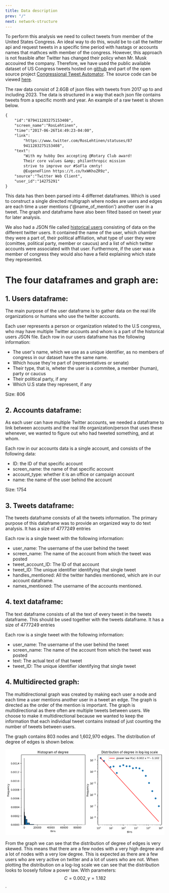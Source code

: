 ```yaml
---
title: Data description
prev: "/"
next: network-structure
---
```


To perform this analysis we need to collect tweets from member of the United States Congress. An ideal way to do this, would be to call the twitter api and request tweets in a specific time period with hastags or accounts names that mathces with member of the congress. However, this approach is not feasible after Twitter has changed their policy when Mr. Musk accouired the company. Therefore, we have used the public available dataset of US Congress tweets hosted on [github](https://github.com/alexlitel/congresstweets) and part of the open source project [Congressional Tweet Automator](https://github.com/alexlitel/congresstweets-automator). The source code can be viewed [here](https://christian-kento-rasmussen.github.io/US-Congress-Twitter-Behavior/explainer-notebook.html).

The raw data consist of 2.6GB of json files with tweets from 2017 up to and including 2023. The data is structured in a way that each json file contains tweets from a specific month and year. An example of a raw tweet is shown below.

```
{
    "id":"879411283275153408",
    "screen_name":"RosLehtinen",
    "time":"2017-06-26T14:49:23-04:00",
    "link":
        "https://www.twitter.com/RosLehtinen/statuses/87
        9411283275153408",
    "text":
        "With my hubby Dex accepting @Rotary Club award! 
        Their core values &amp; philanthropic mission 
        strive to improve our #SoFla cmnty! 
        @EugeneFlinn https://t.co/hxWKhoZR9z",
    "source":"Twitter Web Client",
    "user_id":"14275291"
}
```

This data has then been parsed into 4 differnet dataframes. Which is used to construct a single directed multigraph where nodes are users and edges are each time a user mentions ('@name_of_mention') another user in a tweet. The graph and dataframe have also been filted based on tweet year for later analysis.

We also had a JSON file called [historical users](https://github.com/alexlitel/congresstweets-automator/blob/master/data/historical-users-filtered.json) consisting of data on the different twitter users. It contained the name of the user, which chamber they were a part of, their political affiliation, what type of user they were (comittee, political party, member or caucus) and a list of which twitter accounts were associated with that user. Furthermore, if the user was a member of congress they would also have a field explaining which state they represented. 

# The four dataframes and graph are:

## 1. Users dataframe:

The main purpose of the user dataframe is to gather data on the real life organizations or humans who use the twitter accounts.

Each user represents a person or organization related to the U.S congress, who may have multiple Twitter accounts and whom is a part of the historical users JSON file. Each row in our users dataframe has the following information:
* The user's name, which we use as a unique identifier, as no members of congress in our dataset have the same name.
* Which house they're part of (representatives or senate)
* Their type, that is, wheter the user is a commitee, a member (human), party or caucus
* Their political party, if any
* Which U.S state they represent, if any

Size: 806

## 2. Accounts dataframe:

As each user can have multiple Twitter accounts, we needed a dataframe to link between accounts and the real life organization/person that uses these whenever, we wanted to figure out who had tweeted something, and at whom.

Each row in our accounts data is a single account, and consists of the following data:
* ID: the ID of that specific account
* screen_name: the name of that specific account
* account_type: whether it is an office or campaign account
* name: the name of the user behind the account

Size: 1754


## 3. Tweets dataframe:

The tweets dataframe consists of all the tweets information. The primary purpose of this dataframe was to provide an organized way to do text analysis. It has a size of 4777249 entries

Each row is a single tweet with the following information:
* user_name: The username of the user behind the tweet
* screen_name: The name of the account from which the tweet was posted
* tweet_account_ID: The ID of that account
* tweet_ID: The unique identifier identifying that single tweet
* handles_mentioned: All the twitter handles mentioned, which are in our account dataframe.
* names_mentioned: The username of the accounts mentioned.


## 4. text dataframe:

The text dataframe consists of all the text of every tweet in the tweets dataframe. This should be used together with the tweets dataframe. It has a size of 4777249 entries

Each row is a single tweet with the following information:
* user_name: The username of the user behind the tweet
* screen_name: The name of the account from which the tweet was posted
* text: The actual text of that tweet
* tweet_ID: The unique identifier identifying that single tweet

## 4. Multidirected graph:

The multidirectional graph was created by making each user a node and each time a user mentions another user in a tweet an edge. The graph is directed as the order of the mention is important. The graph is multidirectional as there often are multiple tweets between users. We choose to make it multidirectional because we wanted to keep the information that each individual tweet contains instead of just counting the number of tweets between users.

The graph contains 803 nodes and 1,602,970 edges. The distribution of degree of edges is shown below.

![](/images/degree-distribution.png)

From the graph we can see that the distribution of degree of edges is very skewed. This means that there are a few nodes with a very high degree and a lot of nodes with a very low degree. This is expected as there are a few users who are very active on twitter and a lot of users who are not. When plotting the distribution on a log-log scale we can see that the distribution looks to loosely follow a power law. With parameters:$$C=0.002, \gamma=1.182$$.


<!--- 

## How we have created our dataset

this was done

Lorem ipsum dolor sit amet, consectetur adipiscing elit. In nulla tellus, tempus sed lobortis quis, venenatis ac ante. Maecenas accumsan augue ultricies metus hendrerit, in ultrices urna fringilla. Suspendisse lobortis egestas magna, sit amet fermentum ligula tincidunt vitae. Suspendisse cursus non dui a vulputate. Cras vestibulum vulputate enim eu placerat. Ut scelerisque semper justo sit amet auctor. Aliquam sit amet iaculis tortor.

> Nulla in justo hendrerit, tincidunt mauris et, porta est. Donec in leo vitae est ultrices dapibus id nec tortor. Maecenas ut ipsum eu nisl cursus facilisis scelerisque eu ex. Aliquam euismod elementum libero, at vehicula ipsum.

Nam commodo lorem quis tortor euismod, ut ultrices orci aliquet. Sed eget dui nec sem ullamcorper convallis id nec ante. Aliquam ultricies a massa quis semper. Donec suscipit augue ut sagittis hendrerit. Aliquam erat volutpat. Proin aliquet maximus nibh, id aliquet justo maximus at. Sed accumsan ante id aliquam pellentesque. 

![](/images/dtu-logo.png)

Aliquam nec hendrerit quam. Suspendisse maximus eros sollicitudin, accumsan turpis eu, blandit nulla. Nunc lorem elit, molestie at libero gravida, placerat consectetur ante. Sed tincidunt viverra tellus a vehicula.


1. Lorem ipsum dolor sit amet
1. Lorem ipsum dolor sit amet
1. Lorem ipsum dolor sit amet

Lorem ipsum dolor sit amet, consectetur adipiscing elit. Nam blandit lobortis turpis. Praesent porttitor, turpis eu posuere molestie, sem dolor scelerisque sapien, eu aliquet ante felis ac metus. Pellentesque semper ultricies urna. Aenean auctor, turpis ut convallis ultrices, eros tellus bibendum risus, eu varius velit ante et diam. 

* Lorem ipsum dolor sit amet
* Lorem ipsum dolor sit amet
* Lorem ipsum dolor sit amet

In suscipit lorem orci, eu placerat nibh dignissim ut. Nullam consequat nisl dui, in ornare risus porttitor sed. Integer vitae nibh semper purus ultrices rutrum. Pellentesque non diam ornare, imperdiet elit a, tempus lacus. Suspendisse viverra euismod dapibus.

Suspendisse non tellus faucibus, dapibus leo at, elementum magna. Fusce quis ante ex. In non ex eleifend, luctus risus quis, dapibus velit. Nulla facilisi. Integer iaculis arcu at fermentum varius. Donec auctor dolor non dolor pulvinar luctus. Mauris vestibulum lacinia nisl, a dictum erat molestie sed. Vivamus vel blandit turpis, nec sollicitudin massa. Nunc velit eros, tristique elementum congue eget, auctor dictum tellus. 

Quisque iaculis, sem quis imperdiet faucibus, nunc lorem feugiat purus, vestibulum condimentum turpis turpis ut ante. Donec vestibulum lectus ut ullamcorper condimentum. Curabitur fermentum nulla vitae arcu sollicitudin pulvinar.

<img src="/images/dtu-logo.png" width="200" />

Vestibulum ante ipsum primis in faucibus orci luctus et ultrices posuere cubilia curae; Suspendisse eu tellus ut erat porttitor luctus. Vivamus aliquam auctor massa, in auctor orci. Ut quis enim ut lorem consectetur blandit dictum eu mauris.
--->
